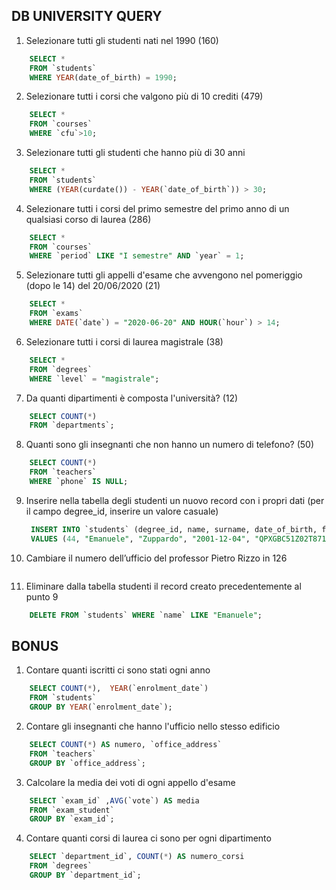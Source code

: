 ## DB UNIVERSITY QUERY

1. Selezionare tutti gli studenti nati nel 1990 (160)

```sql
    SELECT *
    FROM `students`
    WHERE YEAR(date_of_birth) = 1990;
```

2. Selezionare tutti i corsi che valgono più di 10 crediti (479)

```sql
    SELECT *
    FROM `courses`
    WHERE `cfu`>10;
```

3. Selezionare tutti gli studenti che hanno più di 30 anni

```sql
    SELECT *
    FROM `students`
    WHERE (YEAR(curdate()) - YEAR(`date_of_birth`)) > 30;
```

4. Selezionare tutti i corsi del primo semestre del primo anno di un qualsiasi corso di
   laurea (286)

```sql
    SELECT *
    FROM `courses`
    WHERE `period` LIKE "I semestre" AND `year` = 1;
```

5. Selezionare tutti gli appelli d'esame che avvengono nel pomeriggio (dopo le 14) del
   20/06/2020 (21)

```sql
    SELECT *
    FROM `exams`
    WHERE DATE(`date`) = "2020-06-20" AND HOUR(`hour`) > 14;
```

6. Selezionare tutti i corsi di laurea magistrale (38)

```sql
    SELECT *
    FROM `degrees`
    WHERE `level` = "magistrale";
```

7. Da quanti dipartimenti è composta l'università? (12)

```sql
    SELECT COUNT(*)
    FROM `departments`;
```

8. Quanti sono gli insegnanti che non hanno un numero di telefono? (50)

```sql
    SELECT COUNT(*)
    FROM `teachers`
    WHERE `phone` IS NULL;
```

9. Inserire nella tabella degli studenti un nuovo record con i propri dati (per il campo
   degree_id, inserire un valore casuale)

   ```sql
    INSERT INTO `students` (degree_id, name, surname, date_of_birth, fiscal_code, enrolment_date, registration_number, email)
    VALUES (44, "Emanuele", "Zuppardo", "2001-12-04", "QPXGBC51Z02T871B", "2025-01-07", 041201, "emanuele@gmail.com");
   ```

10. Cambiare il numero dell’ufficio del professor Pietro Rizzo in 126

```sql

```

11. Eliminare dalla tabella studenti il record creato precedentemente al punto 9

```sql
    DELETE FROM `students` WHERE `name` LIKE "Emanuele";
```

## BONUS

1. Contare quanti iscritti ci sono stati ogni anno

```sql
    SELECT COUNT(*),  YEAR(`enrolment_date`)
    FROM `students`
    GROUP BY YEAR(`enrolment_date`);
```

2. Contare gli insegnanti che hanno l'ufficio nello stesso edificio

```sql
    SELECT COUNT(*) AS numero, `office_address`
    FROM `teachers`
    GROUP BY `office_address`;
```

3. Calcolare la media dei voti di ogni appello d'esame

```sql
    SELECT `exam_id` ,AVG(`vote`) AS media
    FROM `exam_student`
    GROUP BY `exam_id`;
```

4. Contare quanti corsi di laurea ci sono per ogni dipartimento

```sql
    SELECT `department_id`, COUNT(*) AS numero_corsi
    FROM `degrees`
    GROUP BY `department_id`;
```
